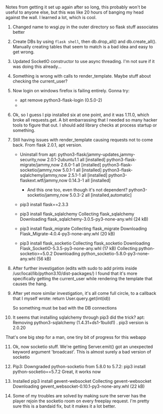 Notes from getting it set up again after so long, this probably won't be useful to anyone else, but this was like 20 hours of banging my head against the wall. I learned a lot, which is cool.

1. Changed name to wsgi.py in the outer directory so flask stuff associates better
2. Create DBs by using `flask shell`, then db.drop_all() and db.create_all(). Manually creating tables that seem to match is a bad idea and easy to get wrong.
3. Updated SocketIO constructor to use async threading. I'm not sure if it was doing this already...
4. Something is wrong with calls to render_template. Maybe stuff about checking the current_user?
5. Now login on windows firefox is failing entirely. Gonna try:
    - apt remove python3-flask-login (0.5.0-2)
    -
6. Ok, so I guess I pip installed six at one point, and it was 1.11.0, which broke all requests.get. A bit embarrassing that I needed so many hacker tools to figure that out. I should add library checks at process startup or something.

7. Still having issues with render_template causing requests not to come back. From flask 2.0.1, apt version.
    - Uninstall from apt:
        python3-flask/jammy-updates,jammy-security,now 2.0.1-2ubuntu1.1 all [installed]
        python3-flask-migrate/jammy,now 2.6.0-1 all [installed]
        python3-flask-socketio/jammy,now 5.0.1-1 all [installed]
        python3-flask-sqlalchemy/jammy,now 2.5.1-1 all [installed]
        python3-flaskext.wtf/jammy,now 0.14.3-1 all [installed]

        - And this one too, even though it's not dependent?
        python3-socketio/jammy,now 5.0.3-2 all [installed,automatic]

    - pip3 install flask==2.3.3
    - pip3 install flask_sqlalchemy
        Collecting flask_sqlalchemy
        Downloading flask_sqlalchemy-3.0.5-py3-none-any.whl (24 kB)
    - pip3 install flask_migrate
        Collecting flask_migrate
        Downloading Flask_Migrate-4.0.4-py3-none-any.whl (20 kB)
    - pip3 install flask_socketio
        Collecting flask_socketio
        Downloading Flask_SocketIO-5.3.5-py3-none-any.whl (17 kB)
        Collecting python-socketio>=5.0.2
        Downloading python_socketio-5.8.0-py3-none-any.whl (56 kB)

8. After further investigation (edits with sudo to add prints inside /usr/local/lib/python3.10/dist-packages/) I found that it's more specifically getting the current_user while rendering the template that causes the hang.
9. After yet more similar investigation, it's all come full circle, to a callback that I myself wrote:
    return User.query.get(int(id))

    So something must be bad with the DB connections


10. It seems that installing sqlalchemy through pip3 did the trick?
            apt: Removing python3-sqlalchemy (1.4.31+ds1-1build1) .
            pip3 version is 2.0.20


That's one big step for a man, one tiny bit of progress for this webapp

11. Ok, now socketio stuff. We're getting Server.emit() got an unexpected keyword argument 'broadcast'. This is almost surely a bad version of socketio

12. Pip3: Downgraded python-socketio from 5.8.0 to 5.7.2:
        pip3 install python-socketio==5.7.2
        Great, it works now

13. Installed pip3 install gevent-websocket
    Collecting gevent-websocket
    Downloading gevent_websocket-0.10.1-py3-none-any.whl (22 kB)

14. Some of my troubles are solved by making sure the server has the player rejoin the socketio room on every freeplay request. I'm pretty sure this is a bandaid fix, but it makes it a lot better.
